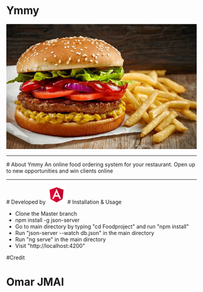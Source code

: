 # Ymmy
![alt text](https://raw.githubusercontent.com/jmaiiomar/FoodProject/master/Food/src/assets/images/humberger.jpg)

<hr/>
# About Ymmy
An online food ordering system for your restaurant. Open up to new opportunities and win clients online 
<hr/>
# Developed by
<code><img height="50" src="https://raw.githubusercontent.com/github/explore/80688e429a7d4ef2fca1e82350fe8e3517d3494d/topics/angular/angular.png"></code>
# Installation & Usage
<ul>
  <li>Clone the Master branch</li>
  <li>npm install -g json-server
</li>
  <li>Go to main directory by typing "cd Foodproject" and run "npm install"</li>
   <li>Run "json-server --watch db.json" in the main directory</li>
  <li>Run "ng serve" in the main directory</li>
  <li>Visit "http://localhost:4200" </li>
</ul>
#Credit
<h1>Omar JMAI </h1>



